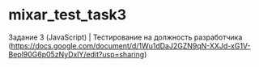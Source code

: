# mixar_test_task3
Задание 3 (JavaScript) | Тестирование на должность разработчика (https://docs.google.com/document/d/1Wu1dDaJ2GZN9qN-XXJd-xG1V-Bepl90G6p05zNyDxlY/edit?usp=sharing)
